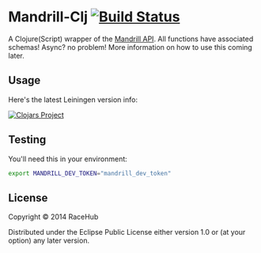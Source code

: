 # Mandrill-Clj [![Build Status](https://secure.travis-ci.org/racehub/mandrill-clj.png)](http://travis-ci.org/racehub/mandrill-clj)

A Clojure(Script) wrapper of the [Mandrill API](https://stripe.com/docs/api). All functions have associated schemas! Async? no problem! More information on how to use this coming later.

## Usage

Here's the latest Leiningen version info:

[![Clojars Project](http://clojars.org/racehub/mandrill-clj/latest-version.svg)](http://clojars.org/racehub/mandrill-clj)

## Testing

You'll need this in your environment:

```sh
export MANDRILL_DEV_TOKEN="mandrill_dev_token"
```

## License

Copyright © 2014 RaceHub

Distributed under the Eclipse Public License either version 1.0 or (at
your option) any later version.
